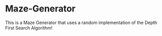 # Maze-Generator
This is a Maze Generator that uses a random implementation of the Depth First Search Algorithm!
